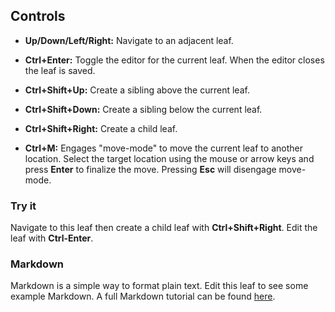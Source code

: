 ## Controls
- **Up/Down/Left/Right:** Navigate to an adjacent leaf.

- **Ctrl+Enter:** Toggle the editor for the current leaf. When the editor closes the leaf is saved.

- **Ctrl+Shift+Up:** Create a sibling above the current leaf.

- **Ctrl+Shift+Down:** Create a sibling below the current leaf.

- **Ctrl+Shift+Right:** Create a child leaf.

- **Ctrl+M:** Engages "move-mode" to move the current leaf to another location. Select the target location using the mouse or arrow keys and press **Enter** to finalize the move. Pressing **Esc** will disengage move-mode. 

### Try it
Navigate to this leaf then create a child leaf with __Ctrl+Shift+Right__. Edit the leaf with __Ctrl-Enter__.

### Markdown
Markdown is a simple way to format plain text. Edit this leaf to see some example Markdown. A full Markdown tutorial can be found [here](https://guides.github.com/features/mastering-markdown/).